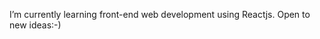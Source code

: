 
I’m currently learning front-end web development using Reactjs.
Open to new ideas:-)

<!---
RhineM/RhineM is a ✨ special ✨ repository because its `README.md` (this file) appears on your GitHub profile.
You can click the Preview link to take a look at your changes.
--->
